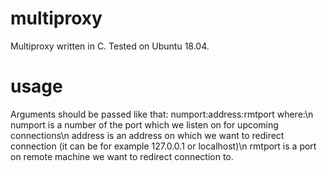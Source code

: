 # multiproxy
Multiproxy written in C. Tested on Ubuntu 18.04.
# usage
Arguments should be passed like that: numport:address:rmtport where:\n
numport is a number of the port which we listen on for upcoming connections\n
address is an address on which we want to redirect connection (it can be for example 127.0.0.1 or localhost)\n
rmtport is a port on remote machine we want to redirect connection to.
